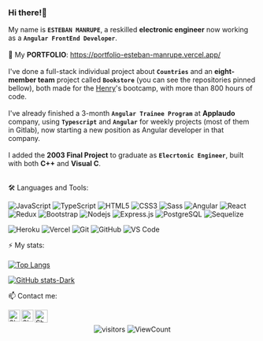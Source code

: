 ### Hi there!👋 

My name is **`ESTEBAN MANRUPE`**, a reskilled **electronic engineer** now working as a **`Angular FrontEnd Developer`**.
<br><br>
🧰 My <b>PORTFOLIO</b>: https://portfolio-esteban-manrupe.vercel.app/
<br><br>
I've done a full-stack individual project about **`Countries`** and an **eight-member team** project called **`Bookstore`** (you can see the repositories pinned bellow), both made for the <a href="https://www.soyhenry.com/">Henry</a>'s bootcamp, with more than 800 hours of code.  
<br>
I've already finished a 3-month **`Angular Trainee Program`** at **Applaudo** company, using **`Typescript`** and **`Angular`** for weekly projects (most of them in Gitlab), now starting a new position as Angular developer in that company.
<br><br>
I added the **2003 Final Project** to graduate as **`Elecrtonic Engineer`**, built with both **C++** and **Visual C**.
<br><br>

🛠️ Languages and Tools:

![JavaScript](https://img.shields.io/badge/-JavaScript-black?style=flat&logo=javascript)
![TypeScript](https://img.shields.io/badge/-TypeScript-black?style=flat&logo=typescript)
![HTML5](https://img.shields.io/badge/-HTML5-E34F26?style=flat&logo=html5&logoColor=white)
![CSS3](https://img.shields.io/badge/-CSS3-1572B6?style=flat&logo=css3)
![Sass](https://img.shields.io/badge/-Sass-%23CC6699?style=flat-square&logo=sass&logoColor=ffffff)
![Angular](https://img.shields.io/badge/-Angular-red?style=flat&logo=angular)
![React](https://img.shields.io/badge/-React-black?style=flat&logo=react)
![Redux](https://img.shields.io/badge/-Redux-gray?style=flat-square&logo=Redux)
![Bootstrap](https://img.shields.io/badge/-Bootstrap-563D7C?style=flat&logo=bootstrap)
![Nodejs](https://img.shields.io/badge/-Nodejs-green?style=flat&logo=Node.js)
![Express.js](https://img.shields.io/badge/-Express-gray?style=flat-square&logo=expressjs)
![PostgreSQL](https://img.shields.io/badge/-PostgreSQL-gray?style=flat-square&logo=postgresql)
![Sequelize](https://img.shields.io/badge/-Sequelize-gray?style=flat-square&logo=sequelize)

![Heroku](https://img.shields.io/badge/-Heroku-430098?style=flat-square&logo=heroku&logoColor=ffffff)
![Vercel](https://img.shields.io/badge/-Vercel-black?style=flat-square&logo=vercel)
![Git](https://img.shields.io/badge/-Git-black?style=flat&logo=git)
![GitHub](https://img.shields.io/badge/-GitHub-181717?style=flat&logo=github)
![VS Code](http://img.shields.io/badge/-VS%20Code-007ACC?style=flat-square&logo=visual-studio-code&logoColor=ffffff)
<br>

⚡ My stats:
<br><br>
[![Top Langs](https://github-readme-stats.vercel.app/api/top-langs/?username=peurman&langs_count=8&theme=radical&layout=compact)](https://github.com/anuraghazra/github-readme-stats)

[![GitHub stats-Dark](https://github-readme-stats.vercel.app/api?username=peurman&theme=radical&hide=issues&count_private=true&show_icons=true&hide_title=true)](https://github.com/anuraghazra/github-readme-stats#gh-dark-mode-only)

📫 Contact me:
<br>

  <a href="https://www.linkedin.com/in/estebanmanrupe/">
    <img align="left" alt="Shubhamdeep Jha | Linkedin" width="24px" src="https://github.com/TheDudeThatCode/TheDudeThatCode/blob/master/Assets/Linkedin.svg" />
  </a>
  <a href="https://www.instagram.com/peurman77/">
    <img align="left" alt="Shubhamdeep Jha | Instagram" width="24px" src="https://github.com/TheDudeThatCode/TheDudeThatCode/blob/master/Assets/Instagram.svg" />
  </a>
  <a href="mailto:peurman77@gmail.com">
    <img align="left" alt="Shubhamdeep Jha | Gmail" width="26px" src="https://github.com/TheDudeThatCode/TheDudeThatCode/blob/master/Assets/Gmail.svg" />
  </a>
<br>
<!-- [![Linkedin](https://img.shields.io/badge/-LinkedIn-blue?style=flat&logo=Linkedin&logoColor=white)](https://www.linkedin.com/in/estebanmanrupe/)
[![Gmail](https://img.shields.io/badge/-Gmail-c14438?style=flat&logo=Gmail&logoColor=white)](mailto:peurman77@gmail.com)
[![Outlook](https://img.shields.io/badge/-Outlook-0078D4?style=flat&logo=Microsoft-Outlook&logoColor=white)](mailto:esteban_manrupe@hotmail.com)
[![Instagram](https://img.shields.io/badge/-Instagram-bc2a8d?style=flat&labelColor=bc2a8d&logo=instagram&logoColor=white)](https://www.instagram.com/peurman77/)
[![Github](https://img.shields.io/badge/-Github-000?style=flat&logo=Github&logoColor=white)](https://github.com/peurman) -->
<p align="center" width=fit-content >
<!--   <img alt="HitCount" src="http://hits.dwyl.com/peurman/peurman.svg" /> -->
  <img alt="visitors"   src="https://visitor-badge.glitch.me/badge?page_id=peurman.peurman" />
  <img alt="ViewCount"  src="https://views.whatilearened.today/views/github/peurman/peurman.svg" />
</p>
<!--
**peurman/peurman** is a ✨ _special_ ✨ repository because its `README.md` (this file) appears on your GitHub profile.
Here are some ideas to get you started:
- 🔭 I’m currently working on ...
- 🌱 I’m currently learning ...
- 👯 I’m looking to collaborate on ...
- 🤔 I’m looking for help with ...
- 💬 Ask me about ...
- 📫 How to reach me: ...
- 😄 Pronouns: ...
- ⚡ Fun fact: ...
-->
